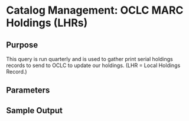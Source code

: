 # Catalog Management: OCLC MARC Holdings (LHRs)

## Purpose
This query is run quarterly and is used to gather print serial holdings records to send to OCLC to update our holdings. (LHR = Local Holdings Record.)
## Parameters

## Sample Output
